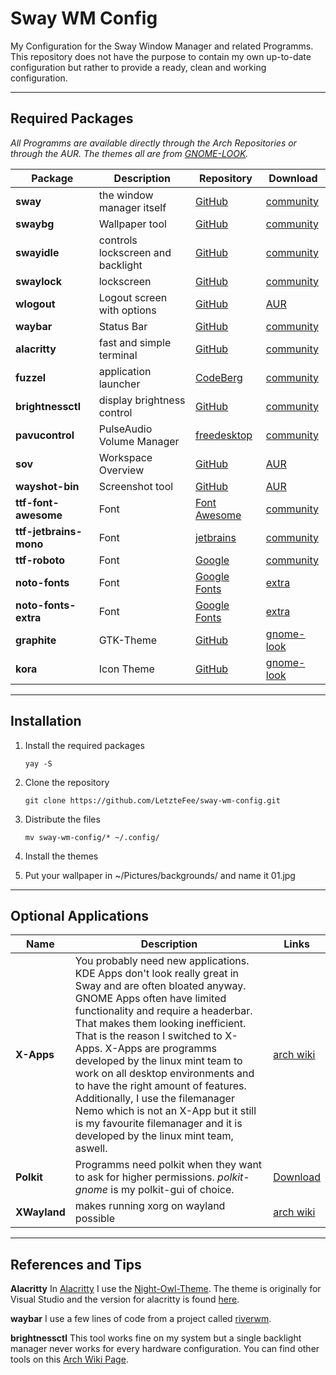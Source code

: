 # Sway WM Config

My Configuration for the Sway Window Manager and related Programms. This repository does not have the purpose to contain my own up-to-date configuration but rather to provide a ready, clean and working configuration.

---

## Required Packages

_All Programms are available directly through the Arch Repositories or through the AUR. The themes all are from [GNOME-LOOK](https://www.gnome-look.org/browse/)._

| Package			| Description				| Repository	| Download		|
|-------------------------------|---------------------------------------|---------------|-----------------------|
| __sway__ 			| the window manager itself		| [GitHub](https://github.com/swaywm/sway)	| [community](https://archlinux.org/packages/community/x86_64/sway/) |
| __swaybg__ | Wallpaper tool | [GitHub](https://github.com/swaywm/swaybg) | [community](https://archlinux.org/packages/community/x86_64/swaybg/) |
| __swayidle__ 			| controls lockscreen and backlight	| [GitHub](https://github.com/swaywm/swayidle) | [community](https://archlinux.org/packages/community/x86_64/swayidle/) |
| __swaylock__ 			| lockscreen				| [GitHub](https://github.com/swaywm/swaylock) | [community](https://archlinux.org/packages/community/x86_64/swaylock/) |
| __wlogout__ 			| Logout screen with options		| [GitHub](https://github.com/ArtsyMacaw/wlogout) | [AUR](https://aur.archlinux.org/packages/wlogout) |
| __waybar__ 			| Status Bar				| [GitHub](https://github.com/Alexays/Waybar/) | [community](https://archlinux.org/packages/community/x86_64/waybar/) |
| __alacritty__ 		| fast and simple terminal		| [GitHub](https://github.com/alacritty/alacritty) | [community](https://archlinux.org/packages/community/x86_64/alacritty/) |
| __fuzzel__ 			| application launcher			| [CodeBerg](https://codeberg.org/dnkl/fuzzel) | [community](https://archlinux.org/packages/community/x86_64/fuzzel/) |
| __brightnessctl__ 		| display brightness control		| [GitHub](https://github.com/Hummer12007/brightnessctl) | [community](https://archlinux.org/packages/community/x86_64/brightnessctl/) |
| __pavucontrol__ 		| PulseAudio Volume Manager		| [freedesktop](https://freedesktop.org/software/pulseaudio/pavucontrol/) | [community](https://archlinux.org/packages/extra/x86_64/pavucontrol/) |
| __sov__ 			| Workspace Overview			| [GitHub](https://github.com/milgra/sov) | [AUR](https://aur.archlinux.org/packages/sov) |
| __wayshot-bin__ | Screenshot tool | [GitHub](https://github.com/waycrate/wayshot) | [AUR](https://aur.archlinux.org/packages/wayshot-bin)
| __ttf-font-awesome__ 		| Font					| [Font Awesome](https://fontawesome.com/) | [community](https://archlinux.org/packages/community/any/ttf-font-awesome/) |
| __ttf-jetbrains-mono__ 	| Font					| [jetbrains](https://jetbrains.com/lp/mono) | [community](https://archlinux.org/packages/community/any/ttf-jetbrains-mono/) |
| __ttf-roboto__ 		| Font					| [Google](https://material.google.com/style/typography.html) | [community](https://archlinux.org/packages/community/any/ttf-roboto/) |
| __noto-fonts__ 		| Font					| [Google Fonts](https://fonts.google.com/noto) | [extra](https://archlinux.org/packages/extra/any/noto-fonts/) |
| __noto-fonts-extra__ 		| Font					| [Google Fonts](https://fonts.google.com/noto) | [extra](https://archlinux.org/packages/extra/any/noto-fonts-extra/) |
| __graphite__ | GTK-Theme | [GitHub](https://github.com/vinceliuice/Graphite-gtk-theme) | [gnome-look](https://www.gnome-look.org/p/1598493) |
| __kora__ | Icon Theme | [GitHub](https://github.com/bikass/kora) | [gnome-look](https://www.gnome-look.org/p/1256209) |

---

## Installation

1. Install the required packages

    ```shell
    yay -S
    ```

2. Clone the repository

    ```shell
    git clone https://github.com/LetzteFee/sway-wm-config.git
    ```

3. Distribute the files

    ```shell
    mv sway-wm-config/* ~/.config/
    ```

4. Install the themes

5. Put your wallpaper in ~/Pictures/backgrounds/ and name it 01.jpg

---

## Optional Applications

Name|Description|Links
---|---|---
__X-Apps__|You probably need new applications. KDE Apps don't look really great in Sway and are often bloated anyway. GNOME Apps often have limited functionality and require a headerbar. That makes them looking inefficient. That is the reason I switched to X-Apps. X-Apps are programms developed by the linux mint team to work on all desktop environments and to have the right amount of features. Additionally, I use the filemanager Nemo which is not an X-App but it still is my favourite filemanager and it is developed by the linux mint team, aswell.|[arch wiki](https://wiki.archlinux.org/title/Cinnamon#Cinnamon_applications)
__Polkit__|Programms need polkit when they want to ask for higher permissions. _polkit-gnome_ is my polkit-gui of choice.|[Download](usr/lib/polkit-gnome/polkit-gnome-authentication-agent-1)
__XWayland__|makes running xorg on wayland possible|[arch wiki](https://wiki.archlinux.org/title/Wayland#XWayland)

---

## References and Tips

__Alacritty__ In [Alacritty](https://github.com/alacritty/alacritty) I use the [Night-Owl-Theme](https://github.com/sdras/night-owl-vscode-theme). The theme is originally for Visual Studio and the version for alacritty is found [here](https://github.com/alacritty/alacritty/wiki/Color-schemes).

__waybar__ I use a few lines of code from a  project called [riverwm](https://github.com/theCode-Breaker/riverwm/tree/main/waybar/river).

__brightnessctl__ This tool works fine on my system but a single backlight manager never works for every hardware configuration. You can find other tools on this [Arch Wiki Page](https://wiki.archlinux.org/title/Backlight).
